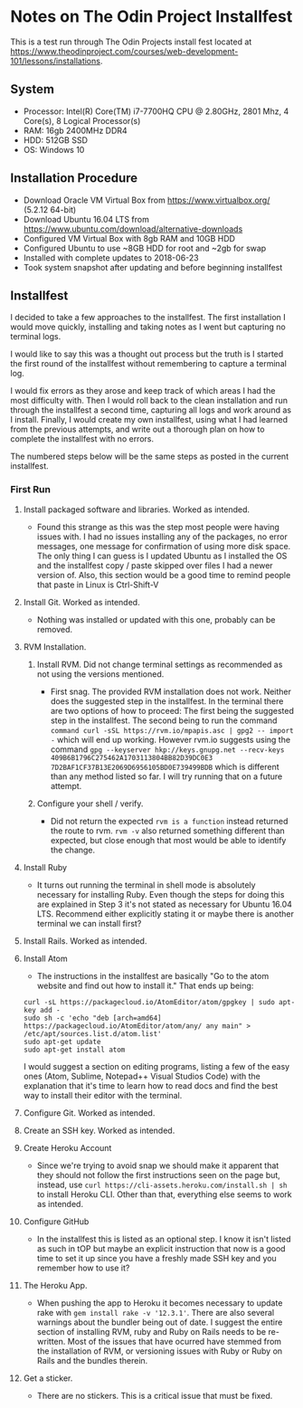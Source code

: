 # Notes on The Odin Project Installfest

This is a test run through The Odin Projects install fest located at <https://www.theodinproject.com/courses/web-development-101/lessons/installations>.

## System

* Processor: Intel(R) Core(TM) i7-7700HQ CPU @ 2.80GHz, 2801 Mhz, 4 Core(s), 8 Logical Processor(s)
* RAM: 16gb 2400MHz DDR4
* HDD: 512GB SSD
* OS: Windows 10

## Installation Procedure

* Download Oracle VM Virtual Box from <https://www.virtualbox.org/> (5.2.12 64-bit)
* Download Ubuntu 16.04 LTS from <https://www.ubuntu.com/download/alternative-downloads>
* Configured VM Virtual Box with 8gb RAM and 10GB HDD
* Configured Ubuntu to use ~8GB HDD for root and ~2gb for swap
* Installed with complete updates to 2018-06-23
* Took system snapshot after updating and before beginning installfest

## Installfest

I decided to take a few approaches to the installfest. The first installation I would move quickly, installing and taking notes as I went but capturing no terminal logs.

I would like to say this was a thought out process but the truth is I started the first round of the installfest without remembering to capture a terminal log.

I would fix errors as they arose and keep track of which areas I had the most difficulty with. Then I would roll back to the clean installation and run through the installfest a second time, capturing all logs and work around as I install. Finally, I would create my own installfest, using what I had learned from the previous attempts, and write out a thorough plan on how to complete the installfest with no errors.

The numbered steps below will be the same steps as posted in the current installfest.

### First Run

1. Install packaged software and libraries. Worked as intended.

   * Found this strange as this was the step most people were having issues with. I had no issues installing any of the packages, no error messages, one message for confirmation of using more disk space. The only thing I can guess is I updated Ubuntu as I installed the OS and the installfest copy / paste skipped over files I had a newer version of. Also, this section would be a good time to remind people that paste in Linux is Ctrl-Shift-V

2. Install Git. Worked as intended.

   * Nothing was installed or updated with this one, probably can be removed. 

3. RVM Installation.
   1. Install RVM. Did not change terminal settings as recommended as not using the versions mentioned.

       * First snag. The provided RVM installation does not work. Neither does the suggested step in the installfest. In the terminal there are two options of how to proceed: The first being the suggested step in the installfest. The second being to run the command `command curl -sSL https://rvm.io/mpapis.asc | gpg2 -- import -` which will end up working. However rvm.io suggests using the command `gpg --keyserver hkp://keys.gnupg.net --recv-keys 409B6B1796C275462A1703113804BB82D39DC0E3 7D2BAF1CF37B13E2069D6956105BD0E739499BDB` which is different than any method listed so far. I will try running that on a future attempt.

   2. Configure your shell / verify.

      * Did not return the expected `rvm is a function` instead returned the route to rvm. `rvm -v` also returned something different than expected, but close enough that most would be able to identify the change.

4. Install Ruby

   * It turns out running the terminal in shell mode is absolutely necessary for installing Ruby. Even though the steps for doing this are explained in Step 3 it's not stated as necessary for Ubuntu 16.04 LTS. Recommend either explicitly stating it or maybe there is another terminal we can install first?

5. Install Rails. Worked as intended.

6. Install Atom

   * The instructions in the installfest are basically "Go to the atom website and find out how to install it." That ends up being:

   ```linux
   curl -sL https://packagecloud.io/AtomEditor/atom/gpgkey | sudo apt-key add -
   sudo sh -c 'echo "deb [arch=amd64] https://packagecloud.io/AtomEditor/atom/any/ any main" > /etc/apt/sources.list.d/atom.list'
   sudo apt-get update
   sudo apt-get install atom
   ```

   I would suggest a section on editing programs, listing a few of the easy ones (Atom, Sublime, Notepad++ Visual Studios Code) with the explanation that it's time to learn how to read docs and find the best way to install their editor with the terminal. 

7. Configure Git. Worked as intended.

8. Create an SSH key. Worked as intended.

9. Create Heroku Account

   * Since we're trying to avoid snap we should make it apparent that they should not follow the first instructions seen on the page but, instead, use `curl https://cli-assets.heroku.com/install.sh | sh` to install Heroku CLI. Other than that, everything else seems to work as intended.

10. Configure GitHub

    * In the installfest this is listed as an optional step. I know it isn't listed as such in tOP but maybe an explicit instruction that now is a good time to set it up since you have a freshly made SSH key and you remember how to use it?

11. The Heroku App.

    * When pushing the app to Heroku it becomes necessary to update rake with `gem install rake -v '12.3.1'`. There are also several warnings about the bundler being out of date. I suggest the entire section of installing RVM, ruby and Ruby on Rails needs to be re-written. Most of the issues that have ocurred have stemmed from the installation of RVM, or versioning issues with Ruby or Ruby on Rails and the bundles therein. 

12. Get a sticker.

    * There are no stickers. This is a critical issue that must be fixed.